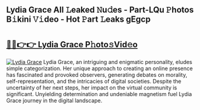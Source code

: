 ## Lydia Grace All 𝙻eaked 𝙽u𝚍es - Part-LQu 𝙿hotos B𝚒kini 𝚅𝚒deo - Hot 𝙿art 𝙻eaks gEgcp

# <h2><a href="http://ld3304.urlbe.top/?page=Lydia+Grace">🔗🔗👉👉 Lydia Grace P𝚑oto𝚜Vid𝚎o</a></h2>

[![Lydia Grace](https://i.imgur.com/eBuTRDB.gif)](http://ld3304.urlbe.top/?page=Lydia+Grace)
Lydia Grace, an intriguing and enigmatic personality, eludes simple categorization. Her unique approach to creating an online presence has fascinated and provoked observers, generating debates on morality, self-representation, and the intricacies of digital societies. Despite the uncertainty of her next steps, her impact on the virtual community is significant. Unyielding determination and undeniable magnetism fuel Lydia Grace journey in the digital landscape.
